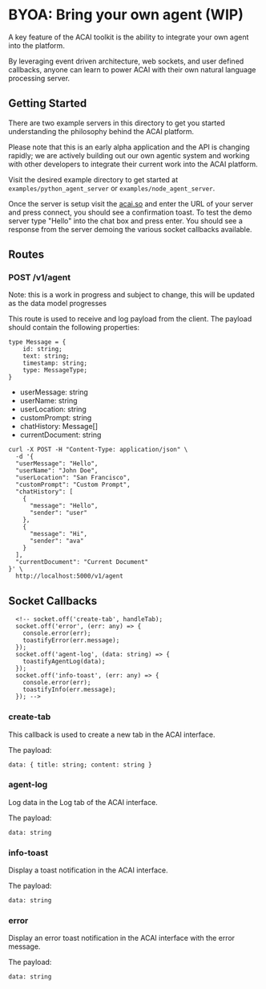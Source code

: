 # BYOA: Bring your own agent (WIP)

A key feature of the ACAI toolkit is the ability to integrate your own agent into the platform.

By leveraging event driven architecture, web sockets, and user defined callbacks, anyone can learn to power ACAI with their own natural language processing server.

## Getting Started

There are two example servers in this directory to get you started understanding the philosophy behind the ACAI platform.

Please note that this is an early alpha application and the API is changing rapidly; we are actively building out our own agentic system and working with other developers to integrate their current work into the ACAI platform.

Visit the desired example directory to get started at `examples/python_agent_server` or `examples/node_agent_server`.

Once the server is setup visit the [acai.so](https://acai.so) and enter the URL of your server and press connect, you should see a confirmation toast.
To test the demo server type "Hello" into the chat box and press enter. You should see a response from the server demoing the various socket callbacks available.

## Routes

### POST /v1/agent

Note: this is a work in progress and subject to change, this will be updated as the data model progresses

This route is used to receive and log payload from the client. The payload should contain the following properties:

```
type Message = {
    id: string;
    text: string;
    timestamp: string;
    type: MessageType;
}
```

- userMessage: string
- userName: string
- userLocation: string
- customPrompt: string
- chatHistory: Message[]
- currentDocument: string

```
curl -X POST -H "Content-Type: application/json" \
  -d '{
  "userMessage": "Hello",
  "userName": "John Doe",
  "userLocation": "San Francisco",
  "customPrompt": "Custom Prompt",
  "chatHistory": [
    {
      "message": "Hello",
      "sender": "user"
    },
    {
      "message": "Hi",
      "sender": "ava"
    }
  ],
  "currentDocument": "Current Document"
}' \
  http://localhost:5000/v1/agent
```

## Socket Callbacks

      <!-- socket.off('create-tab', handleTab);
      socket.off('error', (err: any) => {
        console.error(err);
        toastifyError(err.message);
      });
      socket.off('agent-log', (data: string) => {
        toastifyAgentLog(data);
      });
      socket.off('info-toast', (err: any) => {
        console.error(err);
        toastifyInfo(err.message);
      }); -->

### create-tab

This callback is used to create a new tab in the ACAI interface.

The payload:

```
data: { title: string; content: string }

```

### agent-log

Log data in the Log tab of the ACAI interface.

The payload:

```
data: string
```

### info-toast

Display a toast notification in the ACAI interface.

The payload:

```
data: string
```

### error

Display an error toast notification in the ACAI interface with the error message.

The payload:

```
data: string
```
